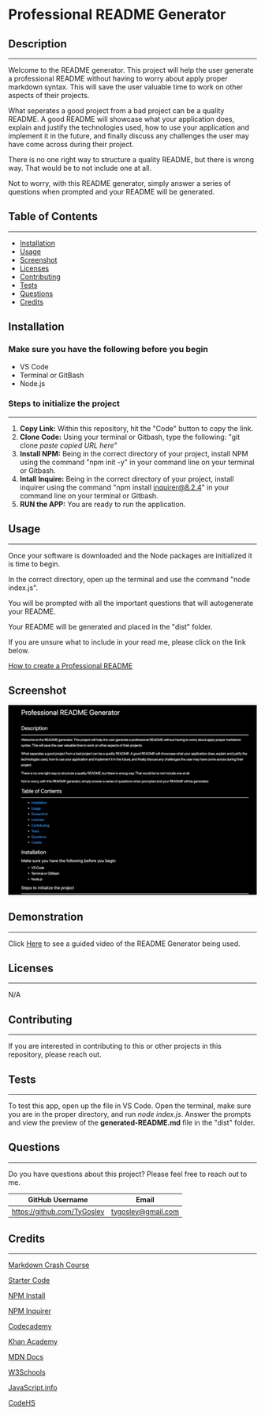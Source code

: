 # Professional README Generator

## Description

___

Welcome to the README generator.  This project will help the user generate a professional README without having to worry about apply proper markdown syntax.  This will save the user valuable time to work on other aspects of their projects.

What seperates a good project from a bad project can be a quality README.  A good README will showcase what your application does, explain and justify the technologies used, how to use your application and implement it in the future,  and finally discuss any challenges the user may have come across during their project.

There is no one right way to structure a quality README, but there is wrong way.  That would be to not include one at all.

Not to worry, with this README generator, simply answer a series of questions when prompted and your README will be generated.

## Table of Contents

___

* [Installation](#installation)
* [Usage](#usage)
* [Screenshot](#screenshot)
* [Licenses](#licenses)
* [Contributing](#contributing)
* [Tests](#tests)
* [Questions](#questions)
* [Credits](#credits)

## Installation

### Make sure you have the following before you begin

* VS Code
* Terminal or GitBash
* Node.js

### Steps to initialize the project

___

1. **Copy Link:** Within this repository, hit the "Code" button to copy the link.
1. **Clone Code:** Using your terminal or Gitbash, type the following:  "git clone *paste copied URL here*"
1. **Install NPM:** Being in the correct directory of your project, install NPM using the command "npm init -y" in your command line on your terminal or Gitbash.
1. **Intall Inquire:** Being in the correct directory of your project, install inquirer using the command "npm install inquirer@8.2.4" in your command line on your terminal or Gitbash.
1. **RUN the APP:** You are ready to run the application.

## Usage

___
Once your software is downloaded and the Node packages are initialized it is time to begin.

In the correct directory, open up the terminal and use the command "node index.js".

You will be prompted with all the important questions that will autogenerate your README.

Your README will be generated and placed in the "dist" folder.

If you are unsure what to include in your read me, please click on the link below.

[How to create a Professional README](https://coding-boot-camp.github.io/full-stack/github/professional-readme-guide)

## Screenshot

![](./Develop/assets/readme-generatorss.png)

## Demonstration
<!-- TODO: add demo video -->
___
Click [Here]() to see a guided video of the README Generator being used.

## Licenses

___

N/A

## Contributing

___
If you are interested in contributing to this or other projects in this repository, please reach out.

## Tests

___
To test this app, open up the file in VS Code. Open the terminal, make sure you are in the proper directory, and run *node index.js*. Answer the prompts and view the preview of the **generated-README.md** file in the "dist" folder.

## Questions

___
Do you have questions about this project?  Please feel free to reach out to me.

| GitHub Username                    | Email          |
| --------                           | -------------- |
| https://github.com/TyGosley | tygosley@gmail.com  |

## Credits

___

[Markdown Crash Course](https://www.youtube.com/watch?v=HUBNt18RFbo)

[Starter Code](https://github.com/coding-boot-camp/potential-enigma)

[NPM Install](https://docs.npmjs.com/cli/v6/commands/npm-init)

[NPM Inquirer](https://www.npmjs.com/package/inquirer)

[Codecademy](https://www.codecademy.com/learn)

[Khan Academy](https://www.khanacademy.org/)

[MDN Docs](https://developer.mozilla.org/en-US/)

[W3Schools](https://www.w3schools.com/js/default.asp)

[JavaScript.info](https://javascript.info/)

[CodeHS](https://codehs.com/)

